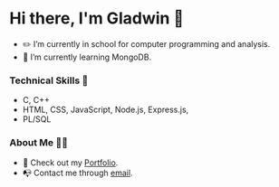 # Hi there, I'm Gladwin 👋

- ✏️ I’m currently in school for computer programming and analysis.
- 🌱 I’m currently learning MongoDB.

### Technical Skills 🔬
- C, C++
- HTML, CSS, JavaScript, Node.js, Express.js,
- PL/SQL

### About Me 👨‍💻

- 💼 Check out my <a href="https://gladwin.io">Portfolio</a>.
- 📭 Contact me through [email](mailto:gchan46@myseneca.ca).
